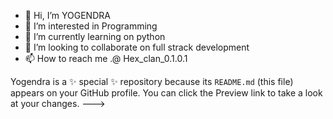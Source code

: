 - 👋 Hi, I’m YOGENDRA
- 👀 I’m interested in Programming
- 🌱 I’m currently learning on python
- 💞️ I’m looking to collaborate on full strack development
- 📫 How to reach me .@ Hex_clan_0.1.0.1

Yogendra is a ✨ special ✨ repository because its `README.md` (this file) appears on your GitHub profile.
You can click the Preview link to take a look at your changes.
--->
